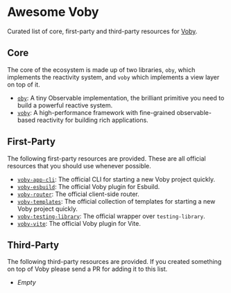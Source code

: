 # Awesome Voby

Curated list of core, first-party and third-party resources for [Voby](https://github.com/vobyjs/voby).

## Core

The core of the ecosystem is made up of two libraries, `oby`, which implements the reactivity system, and `voby` which implements a view layer on top of it.

- [`oby`](https://github.com/vobyjs/oby): A tiny Observable implementation, the brilliant primitive you need to build a powerful reactive system.
- [`voby`](https://github.com/vobyjs/voby): A high-performance framework with fine-grained observable-based reactivity for building rich applications.

## First-Party

The following first-party resources are provided. These are all official resources that you should use whenever possible.

- [`voby-app-cli`](https://github.com/vobyjs/voby-app-cli): The official CLI for starting a new Voby project quickly.
- [`voby-esbuild`](https://github.com/vobyjs/voby-esbuild): The official Voby plugin for Esbuild.
- [`voby-router`](https://github.com/vobyjs/voby-router): The official client-side router.
- [`voby-templates`](https://github.com/vobyjs/voby-templates): The official collection of templates for starting a new Voby project quickly.
- [`voby-testing-library`](https://github.com/vobyjs/voby-testing-library): The official wrapper over `testing-library`.
- [`voby-vite`](https://github.com/vobyjs/voby-vite): The official Voby plugin for Vite.

## Third-Party

The following third-party resources are provided. If you created something on top of Voby please send a PR for adding it to this list.

- _Empty_
